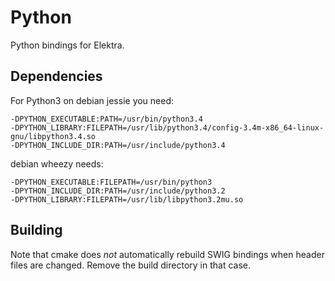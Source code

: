 # Python #

Python bindings for Elektra.

## Dependencies ##

For Python3 on debian jessie you need:

	-DPYTHON_EXECUTABLE:PATH=/usr/bin/python3.4
	-DPYTHON_LIBRARY:FILEPATH=/usr/lib/python3.4/config-3.4m-x86_64-linux-gnu/libpython3.4.so
	-DPYTHON_INCLUDE_DIR:PATH=/usr/include/python3.4

debian wheezy needs:

	-DPYTHON_EXECUTABLE:FILEPATH=/usr/bin/python3
	-DPYTHON_INCLUDE_DIR:PATH=/usr/include/python3.2
	-DPYTHON_LIBRARY:FILEPATH=/usr/lib/libpython3.2mu.so

## Building ##

Note that cmake does *not* automatically rebuild SWIG bindings
when header files are changed. Remove the build directory
in that case.

